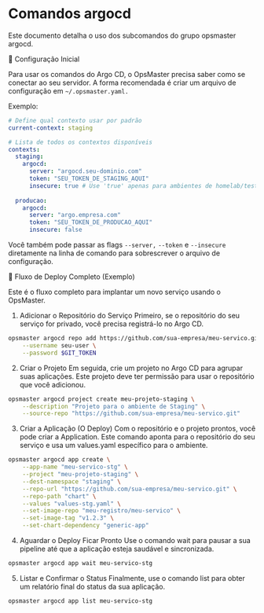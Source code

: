 # Comandos argocd

Este documento detalha o uso dos subcomandos do grupo opsmaster argocd.

🔧 Configuração Inicial

Para usar os comandos do Argo CD, o OpsMaster precisa saber como se conectar ao seu servidor. A forma recomendada é criar um arquivo de configuração em `~/.opsmaster.yaml.`

Exemplo:

```yaml
# Define qual contexto usar por padrão
current-context: staging

# Lista de todos os contextos disponíveis
contexts:
  staging:
    argocd:
      server: "argocd.seu-dominio.com"
      token: "SEU_TOKEN_DE_STAGING_AQUI"
      insecure: true # Use 'true' apenas para ambientes de homelab/teste
  
  producao:
    argocd:
      server: "argo.empresa.com"
      token: "SEU_TOKEN_DE_PRODUCAO_AQUI"
      insecure: false
 ```

Você também pode passar as flags `--server,` `--token` e `--insecure` diretamente na linha de comando para sobrescrever o arquivo de configuração.

🚀 Fluxo de Deploy Completo (Exemplo)

Este é o fluxo completo para implantar um novo serviço usando o OpsMaster.

1. Adicionar o Repositório do Serviço
Primeiro, se o repositório do seu serviço for privado, você precisa registrá-lo no Argo CD.

```bash
opsmaster argocd repo add https://github.com/sua-empresa/meu-servico.git \
    --username seu-user \
    --password $GIT_TOKEN
```

2. Criar o Projeto
Em seguida, crie um projeto no Argo CD para agrupar suas aplicações. Este projeto deve ter permissão para usar o repositório que você adicionou.

```bash
opsmaster argocd project create meu-projeto-staging \
    --description "Projeto para o ambiente de Staging" \
    --source-repo "https://github.com/sua-empresa/meu-servico.git"
```

3. Criar a Aplicação (O Deploy)
Com o repositório e o projeto prontos, você pode criar a Application. Este comando aponta para o repositório do seu serviço e usa um values.yaml específico para o ambiente.

```bash
opsmaster argocd app create \
    --app-name "meu-servico-stg" \
    --project "meu-projeto-staging" \
    --dest-namespace "staging" \
    --repo-url "https://github.com/sua-empresa/meu-servico.git" \
    --repo-path "chart" \
    --values "values-stg.yaml" \
    --set-image-repo "meu-registro/meu-servico" \
    --set-image-tag "v1.2.3" \
    --set-chart-dependency "generic-app"
```

4. Aguardar o Deploy Ficar Pronto
Use o comando wait para pausar a sua pipeline até que a aplicação esteja saudável e sincronizada.

```bash
opsmaster argocd app wait meu-servico-stg
```

5. Listar e Confirmar o Status
Finalmente, use o comando list para obter um relatório final do status da sua aplicação.

```bash
opsmaster argocd app list meu-servico-stg
```
